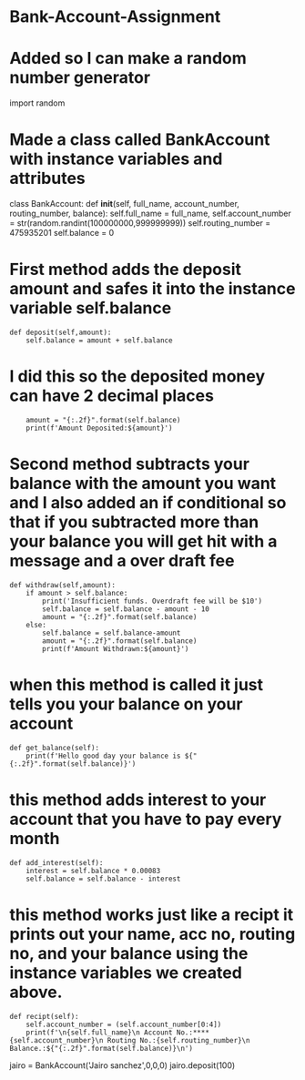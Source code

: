 # Bank-Account-Assignment
# Added so I can make a random number generator
import random 
# Made a class called BankAccount with instance variables and attributes
class BankAccount:
    def __init__(self, full_name, account_number, routing_number, balance):
        self.full_name = full_name,
        self.account_number = str(random.randint(100000000,999999999))
        self.routing_number = 475935201
        self.balance = 0
# First method adds the deposit amount and safes it into the instance variable self.balance
    def deposit(self,amount):
        self.balance = amount + self.balance
# I did this so the deposited money can have 2 decimal places
        amount = "{:.2f}".format(self.balance)
        print(f'Amount Deposited:${amount}')
# Second method subtracts your balance with the amount you want and I also added an if conditional so that if you subtracted more than your balance you will get hit with a message and a over draft fee 
    def withdraw(self,amount):
        if amount > self.balance:
            print('Insufficient funds. Overdraft fee will be $10')
            self.balance = self.balance - amount - 10
            amount = "{:.2f}".format(self.balance)
        else:
            self.balance = self.balance-amount
            amount = "{:.2f}".format(self.balance)
            print(f'Amount Withdrawn:${amount}')
# when this method is called it just tells you your balance on your account
    def get_balance(self):
        print(f'Hello good day your balance is ${"{:.2f}".format(self.balance)}')
# this method adds interest to your account that you have to pay every month
    def add_interest(self):
        interest = self.balance * 0.00083
        self.balance = self.balance - interest
# this method works just like a recipt it prints out your name, acc no, routing no, and your balance using the instance variables we created above.       
    def recipt(self):
        self.account_number = (self.account_number[0:4])
        print(f'\n{self.full_name}\n Account No.:****{self.account_number}\n Routing No.:{self.routing_number}\n Balance.:${"{:.2f}".format(self.balance)}\n')
jairo = BankAccount('Jairo sanchez',0,0,0)
jairo.deposit(100)
